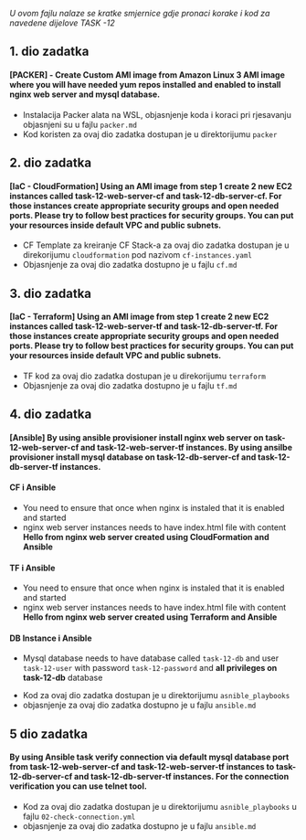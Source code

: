  *U ovom fajlu nalaze se kratke smjernice gdje pronaci korake i kod za navedene dijelove TASK -12*

 ## 1. dio zadatka
 #### [PACKER] - Create Custom AMI image from Amazon Linux 3 AMI image where you will have needed yum repos installed and enabled to install nginx web server and mysql database.
* Instalacija Packer alata na WSL, objasnjenje koda i koraci pri rjesavanju objasnjeni su u fajlu `packer.md`
* Kod koristen za ovaj dio zadatka dostupan je u direktorijumu `packer`

## 2. dio zadatka
 #### [IaC - CloudFormation] Using an AMI image from step 1 create 2 new EC2 instances called task-12-web-server-cf and task-12-db-server-cf. For those instances create appropriate security groups and open needed ports. Please try to follow best practices for security groups. You can put your resources inside default VPC and public subnets.

* CF Template za kreiranje CF Stack-a za ovaj dio zadatka dostupan je u direkorijumu `cloudformation` pod nazivom `cf-instances.yaml`
* Objasnjenje za ovaj dio zadatka dostupno je u fajlu `cf.md`

## 3. dio zadatka
#### [IaC - Terraform] Using an AMI image from step 1 create 2 new EC2 instances called task-12-web-server-tf and task-12-db-server-tf. For those instances create appropriate security groups and open needed ports. Please try to follow best practices for security groups. You can put your resources inside default VPC and public subnets.

* TF kod  za ovaj dio zadatka dostupan je u direkorijumu `terraform` 
* Objasnjenje za ovaj dio zadatka dostupno je u fajlu `tf.md`

## 4. dio zadatka
#### [Ansible] By using ansible provisioner install nginx web server on task-12-web-server-cf and task-12-web-server-tf instances. By using ansilbe provisioner install mysql database on task-12-db-server-cf and task-12-db-server-tf instances.

#### CF i Ansible
 - You need to ensure that once when nginx is instaled that it is enabled and started
 - nginx web server instances needs to have index.html file with content **Hello from nginx web server created using CloudFormation and Ansible**
 #### TF i Ansible
 - You need to ensure that once when nginx is instaled that it is enabled and started
 - nginx web server instances needs to have index.html file with content **Hello from nginx web server created using Terraform and Ansible**

 #### DB Instance i Ansible
 - Mysql database needs to have database called `task-12-db` and user `task-12-user` with password `task-12-password` and **all privileges on task-12-db** database

* Kod za ovaj dio zadatka dostupan je u direktorijumu `asnible_playbooks`
* objasnjenje za ovaj dio zadatka dostupno je u fajlu `ansible.md`

## 5 dio zadatka
#### By using Ansible task verify connection via default mysql database port from task-12-web-server-cf and task-12-web-server-tf instances to task-12-db-server-cf and task-12-db-server-tf instances. For the connection verification you can use telnet tool.

* Kod za ovaj dio zadatka dostupan je u direktorijumu `asnible_playbooks` u fajlu `02-check-connection.yml`
* objasnjenje za ovaj dio zadatka dostupno je u fajlu `ansible.md`


